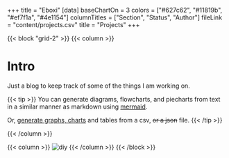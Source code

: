 +++
title = "Eboxi"
[data]
baseChartOn = 3
colors = ["#627c62", "#11819b", "#ef7f1a", "#4e1154"]
columnTitles = ["Section", "Status", "Author"]
fileLink = "content/projects.csv"
title = "Projects"
+++

{{< block "grid-2" >}}
{{< column >}}

# Intro
Just a blog to keep track of some of the things I am working on.

{{< tip >}}
You can generate diagrams, flowcharts, and piecharts from text in a similar manner as markdown using [mermaid](./docs/compose/mermaid/).

Or, [generate graphs, charts](docs/compose/graphs-charts-tables/#show-a-pie-doughnut--bar-chart-at-once) and tables from a csv, ~~or a json~~ file.
{{< /tip >}}

<!-- {{< button "docs/compose/" "Read the Docs" >}}{{< button "https://github.com/onweru/compose" "Download Theme" >}} -->
{{< /column >}}

{{< column >}}
![diy](/images/dogs.jpg)
{{< /column >}}
{{< /block >}}
